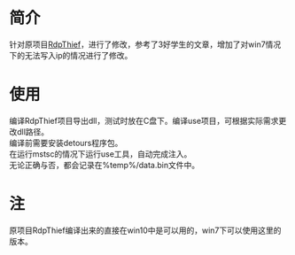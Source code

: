 # 简介
针对原项目[RdpThief](https://github.com/0x09AL/RdpThief)，进行了修改，参考了3好学生的文章，增加了对win7情况下的无法写入ip的情况进行了修改。  


# 使用
编译RdpThief项目导出dll，测试时放在C盘下。编译use项目，可根据实际需求更改dll路径。  
编译前需要安装detours程序包。  
在运行mstsc的情况下运行use工具，自动完成注入。  
无论正确与否，都会记录在%temp%/data.bin文件中。  



# 注
原项目RdpThief编译出来的直接在win10中是可以用的，win7下可以使用这里的版本。  